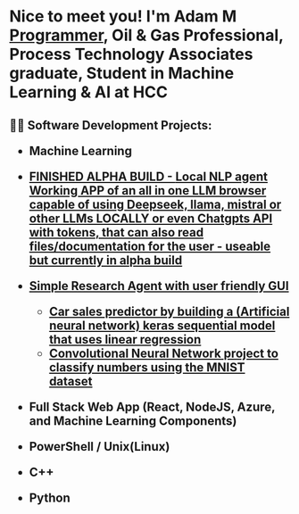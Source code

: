 <h1>
  Nice to meet you! I'm Adam M<br/><a href="https://github.com/Azmads">Programmer</a>, 
  Oil & Gas Professional, <a href="https://www.linkedin.com/in/j/"></a>
  Process Technology Associates graduate, Student in Machine Learning & AI at HCC </a>
</h1>

<h2>
  👨‍💻 Software Development Projects:
  


- <b>Machine Learning</b>
 - [FINISHED ALPHA BUILD - <b> Local NLP agent </b> Working APP of an all in one LLM browser capable of using Deepseek, llama, mistral or other LLMs LOCALLY or even Chatgpts API with tokens, that can also read files/documentation for the user - useable but currently in alpha build](https://github.com/Azmads/Local-NLP-agent)
- [Simple Research Agent with user friendly GUI](https://github.com/Azmads/Research-AI-Assistant)
  - [Car sales predictor by building a (Artificial neural network) keras sequential model that uses linear regression](https://github.com/Azmads/Car-sales-purchase-prediction-using-artificial-neural-networks)
  - [Convolutional Neural Network project to classify numbers using the MNIST dataset](https://github.com/Azmads/MNIST-Hello-Machine-Learning-)

  
- <b>Full Stack Web App (React, NodeJS, Azure, and Machine Learning Components)</b>
  
- <b>PowerShell / Unix(Linux) </b>
 
- <b>C++ </b>

- <b>Python</b>


